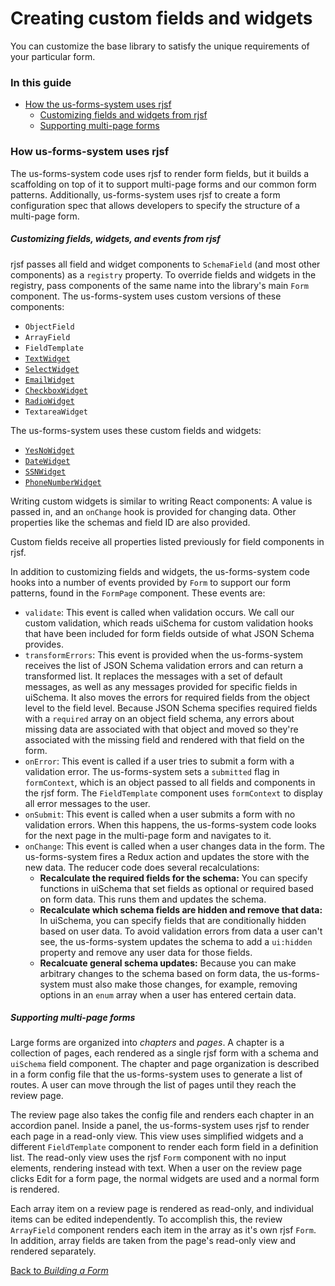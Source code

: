# Creating custom fields and widgets

You can customize the base library to satisfy the unique requirements of your particular form.

### In this guide

- [How the us-forms-system uses rjsf](#how-us-forms-system-uses-rjsf)
  - [Customizing fields and widgets from rjsf](customizing-fields-and-widgets-from-rjsf)
  - [Supporting multi-page forms](#supporting-multi-page-forms)

### How us-forms-system uses rjsf

The us-forms-system code uses rjsf to render form fields, but it builds a scaffolding on top of it to support multi-page forms and our common form patterns. Additionally, us-forms-system uses rjsf to create a form configuration spec that allows developers to specify the structure of a multi-page form.

##### Customizing fields, widgets, and events from rjsf

rjsf passes all field and widget components to `SchemaField` (and most other components) as a `registry` property. To override fields and widgets in the registry, pass components of the same name into the library's main `Form` component. The us-forms-system uses custom versions of these components:

- `ObjectField`
- `ArrayField`
- `FieldTemplate`
- [`TextWidget`](available-widgets.md#textwidget)
- [`SelectWidget`](available-widgets.md#selectwidget)
- [`EmailWidget`](available-widgets.md#emailwidget)
- [`CheckboxWidget`](available-widgets.md#checkboxwidget)
- [`RadioWidget`](available-widgets.md#radiowidget)
- `TextareaWidget`

The us-forms-system uses these custom fields and widgets:

- [`YesNoWidget`](available-widgets.md#yesnowidget)
- [`DateWidget`](available-widgets.md#datewidget)
- [`SSNWidget`](available-widgets.md#ssnwidget)
- [`PhoneNumberWidget`](available-widgets.md#phonenumberwidget)

Writing custom widgets is similar to writing React components: A value is passed in, and an `onChange` hook is provided for changing data. Other properties like the schemas and field ID are also provided.

Custom fields receive all properties listed previously for field components in rjsf.

In addition to customizing fields and widgets, the us-forms-system code hooks into a number of events provided by `Form` to support our form patterns, found in the `FormPage` component. These events are:

- `validate`: This event is called when validation occurs. We call our custom validation, which reads uiSchema for custom validation hooks that have been included for form fields outside of what JSON Schema provides.
- `transformErrors`: This event is provided when the us-forms-system receives the list of JSON Schema validation errors and can return a transformed list. It replaces the messages with a set of default messages, as well as any messages provided for specific fields in uiSchema. It also moves the errors for required fields from the object level to the field level. Because JSON Schema specifies required fields with a `required` array on an object field schema, any errors about missing data are associated with that object and moved so they're associated with the missing field and rendered with that field on the form.
- `onError`: This event is called if a user tries to submit a form with a validation error. The us-forms-system sets a `submitted` flag in `formContext`, which is an object passed to all fields and components in the rjsf form. The `FieldTemplate` component uses `formContext` to display all error messages to the user.
- `onSubmit`: This event is called when a user submits a form with no validation errors. When this happens, the us-forms-system code looks for the next page in the multi-page form and navigates to it.
- `onChange`: This event is called when a user changes data in the form. The us-forms-system fires a Redux action and updates the store with the new data. The reducer code does several recalculations:
    - **Recalculate the required fields for the schema:** You can specify functions in uiSchema that set fields as optional or required based on form data. This runs them and updates the schema.
    - **Recalculate which schema fields are hidden and remove that data:** In uiSchema, you can specify fields that are conditionally hidden based on user data. To avoid validation errors from data a user can't see, the us-forms-system updates the schema to add a `ui:hidden` property and remove any user data for those fields.
    - **Recalcuate general schema updates:** Because you can make arbitrary changes to the schema based on form data, the us-forms-system must also make those changes, for example, removing options in an `enum` array when a user has entered certain data.

##### Supporting multi-page forms

Large forms are organized into *chapters* and *pages*. A chapter is a collection of pages, each rendered as a single rjsf form with a schema and `uiSchema` field component. The chapter and page organization is described in a form config file that the us-forms-system uses to generate a list of routes. A user can move through the list of pages until they reach the review page.

The review page also takes the config file and renders each chapter in an accordion panel. Inside a panel, the us-forms-system uses rjsf to render each page in a read-only view. This view uses simplified widgets and a different `FieldTemplate` component to render each form field in a definition list. The read-only view uses the rjsf `Form` component with no input elements, rendering instead with text. When a user on the review page clicks Edit for a form page, the normal widgets are used and a normal form is rendered.

Each array item on a review page is rendered as read-only, and individual items can be edited independently. To accomplish this, the review `ArrayField` component renders each item in the array as it's own rjsf `Form`. In addition, array fields are taken from the page's read-only view and rendered separately.

[Back to *Building a Form*](README.md)
